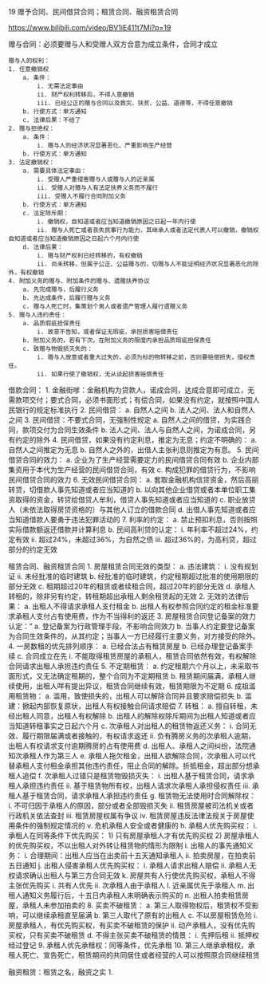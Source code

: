 19 赠予合同、民间借贷合同；租赁合同、融资租赁合同

https://www.bilibili.com/video/BV1iE411t7Mi?p=19


赠与合同：必须要赠与人和受赠人双方合意为成立条件，合同才成立
	
	赠与人的权利：
	1. 任意撤销权
		a. 条件：
			i. 无需法定事由
			ii. 财产权利转移后，不得人意撤销
			iii. 已经公正的赠与合同以及救灾、扶贫、公益、道德等，不得任意撤销
		b. 行使方式：单方通知
		c. 法律后果：不给了
	2. 赠与拒绝权：
		a. 条件：
			i. 赠与人的经济状况显著恶化、严重影响生产经营
		b. 行使方式：单方通知
	3. 法定撤销权：
		a. 需要具体法定事由：
			i. 受赠人严重侵害赠与人或赠与人的近亲属
			ii. 受赠人对赠与人有法定扶养义务而不履行
			iii. 受赠人不履行合同附加义务
		b. 行使方式：单方通知
		c. 法定除斥期：
			i. 撤销权，自知道或者应当知道撤销原因之日起一年内行使
			ii. 赠与人死亡或者丧失民事行为能力，其继承人或者法定代表人可以撤销，撤销权自知道或者应当知道撤销原因之日起六个月内行使
		d. 法律后果：
			i. 赠与财产权利已经转移的，有权撤销
			ii. 尚未转移，但属于公正、公益赠与的，切赠与人不能证明经济状况显著恶化的除外，有权撤销
	4. 附加义务的赠与、附加条件的赠与、遗赠扶养协议
		a. 先完成赠与，后履行义务
		b. 先达成条件，后履行赠与义务
		c. 赠与人死亡时，集策划个男人或者遗产管理人履行遗赠义务
	5. 赠与人违约责任：
		a. 品质瑕疵担保责任
			i. 故意不告知，或者保证无瑕疵，承担损害赔偿责任
		b. 附加义务的，若有下次，在附加义务的限度内承担品质瑕疵担保责任
		c. 致赠与物毁损灭失的：
			i. 赠与人故意或者重大过失的，必须为标的物转移之前，否则要赔偿损失，侵权责任。
			ii. 如果行使了撤销权，无从谈起损害赔偿责任

借款合同：
	1. 金融街嗲：金融机构为贷款人，诺成合同，达成合意即可成立，无需款项交付；要式合同，必须书面形式；有偿合同，如果没有约定，就按照中国人民银行的规定标准执行
	2. 民间借贷：
		a. 自然人之间
		b. 法人之间、法人和自然人之间
	3. 民间借贷：不要式合同，无强制性规定
		a. 自然人之间的借贷，为实践合同，款项交付为合同生效条件
		b. 法人之间、法人与自然人之间，为诺成合同，另有约定的除外
	4. 民间借贷，如果没有约定利息，推定为无息；约定不明确的：
		a. 自然人之间推定为无息
		b. 自然人之外的，出借人主张利息则推定为有息。
	5. 民间借贷合同的效力：
		a. 企业为了生产经营需要定力的民间借贷合同有效
		b. 企业内部集资用于本代为生产经营的民间借贷合同，有效
		c. 构成犯罪的借贷行为，不影响民间借贷合同的效力
	6. 无效民间借贷合同：
		a. 套取金融机构信贷资金，然后高丽转贷，切借款人事先知道或者应当知道的
		b. 以向其他企业借贷或者本单位职工集资取得的资金，转贷给借贷人牟利，借贷人事先知道或者应当知道的
		c. 职业放贷人（未依法取得房贷资格的）与其他人订立的借款合同
		d. 出借人事先知道或者应当知道借款人要勇于违法犯罪活动的
	7. 利率的约定：
		a. 禁止预扣利息，否则按照实际借款额返还借款并计算利息
		b. 民间高利贷的认定：
			i. 年利率不超过24%，约定有效
			ii. 超过24%，未超过36%，为自然之债
			iii. 超过36%的，为高利贷，超过部分的约定无效

租赁合同、融资租赁合同
	1. 房屋租赁合同无效的类型：
		a. 违法建筑：
			i. 没有规划证
			ii. 未经批准的临时建筑
		b. 经批准的临时建筑，约定租期超过批准的使用期限的部分无效
		c. 租期超过20年的租赁或者续租合同，超过20年的部分无效
		d. 承租人转租的，除非另有约定，转租期超出承租人剩余租赁起的无效
	2. 无效的法律后果：
		a. 出租人不得请求承租人支付租金
		b. 出租人有权参照合同约定的租金标准要求承租人支付占有使用费，作为不当得利的返还
	3. 房屋租赁合同登记备案的效力认定：”
		a. 登记备案为行政管理手段，不影响合同效力
		b. 当事人约定要登记备案为合同生效条件的，从其约定；当事人一方已经履行主要义务，对方接受的除外。
	4. 一房数租的优先排列顺序：
		a. 已经合法占有租赁房屋
		b. 已经办理登记备案手续
		c. 合同成立在先
			i. 不能取得租赁房屋的承租人，租赁合同依然有效，有权解除合同请求出租人承担违约责任
	5. 不定期租赁：
		a. 约定租期六个月以上，未采取书面形式，又无法确定租期的，整个合同为不定期租赁
		b. 租赁期间届满，承租人继续使用，出租人咩有提出异议，租赁合同继续有效，租赁期限为不定期
	6. 成祖滥用租赁物：
		a. 滥用，致使损失的，出租人可以解除合同并且要求赔偿损失
		b. 滥建：掀起内部恢复原状，出租人有权接触合同请求赔偿
	7. 转租：
		a. 擅自转租，未经出租人同意，出租人有权解除
		b. 出租人的解除权除斥期间为出租人知道或者应当知道转租事实之日起六个月
		c. 次承租人对出租人的租赁物返还义务：
			i. 合同无效、履行期限届满或者接触的，有权请求返还
			ii. 负有腾房义务的次承租人逾期，出租人有权请求支付逾期腾房的占有使用费
		d. 出租人、承租人之间纠纷，法院通知次承租人作为第三人
		e. 承租人拖欠租金，出租人欲解除合同，次承租人可以代替承租人支付租金承担其他违约责任，阻止合同的解除。折抵租金，超出部分想承租人追偿
		f. 次承租人过错只是租赁物毁损灭失：
			i. 出租人基于租赁合同，请求承租人承担违约责任
			ii. 基于租赁物所有权，出租人请求次承租人承担侵权责任
			iii. 承租人基于租赁合同，请求承租人承担违约责任
		g. 租赁物无法使用时合同解除权：
			i. 不可归因于承租人的原因，部分或者全部毁损灭失
			ii. 租赁房屋被司法机关或者行政机关依法查封
			iii. 租赁房屋权属有争议
			iv. 租赁房屋违反法律法规关于房屋使用条件的强制规定情况的
			v. 危机承租人安全或者健康的
		h. 承租人优先购买权：
			i. 承租人在同等条件下优先购买：
				1) 只有房屋承租人才有优先购买权
				2) 房屋承租人的优先购买权，不以出租人对外转让租赁物的情形为限制
		i. 出租人的事先通知义务：
			i. 合理期间：出租人应当在出卖前十五天通知承租人
			ii. 拍卖房屋，在拍卖前五日通知
		j. 出租人侵害承租人优先购买权：
			i. 承租人请求出租人赔偿
			ii. 承租人无权请求确认出租人与第三方合同无效
		k. 房屋共有人行使优先购买权，承租人不得主张优先购买
			i. 共有人优先
			ii. 次承租人由于承租人
		l. 近亲属优先于承租人
		m. 出租人通知义务履行后，十五日内承租人未明确表示购买的
		n. 出租人拍卖租赁房屋，承租人未参加拍卖的
	8. 买卖不破租赁：
		a. 第三人取得物权后，租赁权不受影响，可以继续承租直至届满
		b. 第三人取代了原有的出租人
		c. 不以房屋租赁危险
			i. 房屋承租人，有优先购买权，有买卖不破租赁的保护
			ii. 动产承租人，没有优先购买权，只有买卖不破租赁
		d. 不得主张买卖不破租赁的情景：
			i. 先押后租
			ii. 抵押权经过登记
	9. 承租人优先承租权：同等条件，优先承租
	10. 第三人继承承租权，承租人死亡、宣告死亡，租赁期间的共同居住或者经营的人可以按照原合同继续租赁

融资租赁：租赁之名，融资之实
	1. 
